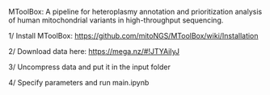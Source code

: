 MToolBox: A pipeline for heteroplasmy annotation and prioritization analysis of human mitochondrial variants in high-throughput sequencing.

1/ Install MToolBox: https://github.com/mitoNGS/MToolBox/wiki/Installation 
  
2/ Download data here: https://mega.nz/#!JTYAiIyJ 
  
3/ Uncompress data and put it in the input folder
  
4/ Specify parameters and run main.ipynb
